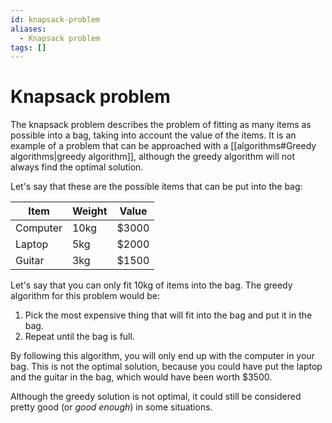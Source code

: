 ```yaml
---
id: knapsack-problem
aliases:
  - Knapsack problem
tags: []
---
```


# Knapsack problem

The knapsack problem describes the problem of fitting as many items as possible into a bag, taking into account the value of the items. It is an example of a problem that can be approached with a [[algorithms#Greedy algorithms|greedy algorithm]], although the greedy algorithm will not always find the optimal solution.

Let's say that these are the possible items that can be put into the bag:

| Item     | Weight | Value |
| -------- | ------ | ----- |
| Computer | 10kg   | $3000 |
| Laptop   | 5kg    | $2000 |
| Guitar   | 3kg    | $1500 |

Let's say that you can only fit 10kg of items into the bag. The greedy algorithm for this problem would be:

1. Pick the most expensive thing that will fit into the bag and put it in the bag.
2. Repeat until the bag is full.

By following this algorithm, you will only end up with the computer in your bag. This is not the optimal solution, because you could have put the laptop and the guitar in the bag, which would have been worth $3500.

Although the greedy solution is not optimal, it could still be considered pretty good (or _good enough_) in some situations.
